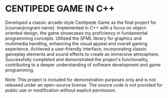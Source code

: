 # CENTIPEDE GAME IN C++ 
Developed a classic arcade-style Centipede Game as the final project for [course/program name]. Implemented in C++ with a focus on object-oriented design, the game showcases my proficiency in fundamental programming concepts. Utilized the SFML library for graphics and multimedia handling, enhancing the visual appeal and overall gaming experience. Achieved a user-friendly interface, incorporating classic gameplay elements and sound effects to create an immersive atmosphere. Successfully completed and demonstrated the project's functionality, contributing to a deeper understanding of software development and game programming.

Note:
This project is included for demonstration purposes only and is not released under an open-source license. The source code is not provided for public use or modification without explicit permission.
